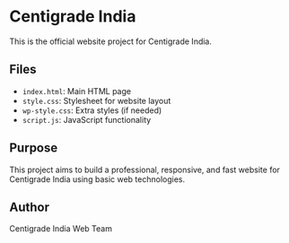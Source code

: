 # Centigrade India

This is the official website project for Centigrade India.

## Files

- `index.html`: Main HTML page
- `style.css`: Stylesheet for website layout
- `wp-style.css`: Extra styles (if needed)
- `script.js`: JavaScript functionality

## Purpose

This project aims to build a professional, responsive, and fast website for Centigrade India using basic web technologies.

## Author

Centigrade India Web Team
